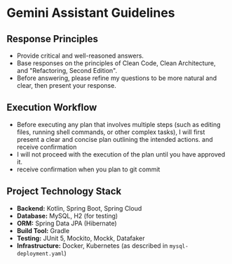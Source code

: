 # Gemini Assistant Guidelines

## Response Principles
- Provide critical and well-reasoned answers.
- Base responses on the principles of Clean Code, Clean Architecture, and "Refactoring, Second Edition".
- Before answering, please refine my questions to be more natural and clear, then present your response.

## Execution Workflow
- Before executing any plan that involves multiple steps (such as editing files, running shell commands, or other complex tasks), I will first present a clear and concise plan outlining the intended actions. and receive confirmation
- I will not proceed with the execution of the plan until you have approved it.
- receive confirmation when you plan to git commit

## Project Technology Stack
- **Backend:** Kotlin, Spring Boot, Spring Cloud
- **Database:** MySQL, H2 (for testing)
- **ORM:** Spring Data JPA (Hibernate)
- **Build Tool:** Gradle
- **Testing:** JUnit 5, Mockito, Mockk, Datafaker
- **Infrastructure:** Docker, Kubernetes (as described in `mysql-deployment.yaml`)
